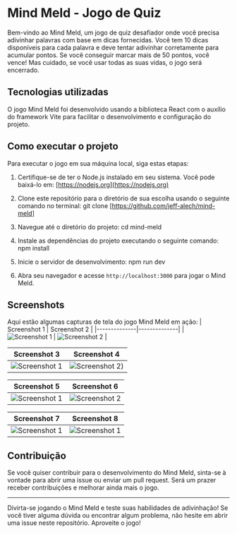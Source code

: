 # Mind Meld - Jogo de Quiz

Bem-vindo ao Mind Meld, um jogo de quiz desafiador onde você precisa adivinhar palavras com base em dicas fornecidas. Você tem 10 dicas disponíveis para cada palavra e deve tentar adivinhar corretamente para acumular pontos. Se você conseguir marcar mais de 50 pontos, você vence! Mas cuidado, se você usar todas as suas vidas, o jogo será encerrado.

## Tecnologias utilizadas

O jogo Mind Meld foi desenvolvido usando a biblioteca React com o auxílio do framework Vite para facilitar o desenvolvimento e configuração do projeto.

## Como executar o projeto

Para executar o jogo em sua máquina local, siga estas etapas:

1. Certifique-se de ter o Node.js instalado em seu sistema. Você pode baixá-lo em: [https://nodejs.org](https://nodejs.org)

2. Clone este repositório para o diretório de sua escolha usando o seguinte comando no terminal: git clone [https://github.com/jeff-alech/mind-meld]

3. Navegue até o diretório do projeto: cd mind-meld

4. Instale as dependências do projeto executando o seguinte comando: npm install

5. Inicie o servidor de desenvolvimento: npm run dev

6. Abra seu navegador e acesse `http://localhost:3000` para jogar o Mind Meld.

## Screenshots

Aqui estão algumas capturas de tela do jogo Mind Meld em ação:
| Screenshot 1 | Screenshot 2 |
|--------------|--------------|
| ![Screenshot 1](https://i.imgur.com/H5esQeX.png) | ![Screenshot 2](https://i.imgur.com/rwGB7sZ.png) |

| Screenshot 3 | Screenshot 4 |
|--------------|--------------|
| ![Screenshot 1](https://i.imgur.com/LlTMgEQ.png) | ![Screenshot 2](https://i.imgur.com/Ttnp2q6.png)) |

| Screenshot 5 | Screenshot 6 |
|--------------|--------------|
| ![Screenshot 1](https://i.imgur.com/8Rmq6XL.png) | ![Screenshot 2](https://i.imgur.com/9I8BeZP.png) |

| Screenshot 7 | Screenshot 8 |
|--------------|--------------|
| ![Screenshot 1](https://i.imgur.com/aN9JevV.png) | ![Screenshot 1](https://i.imgur.com/VGemfsL.png) |

## Contribuição

Se você quiser contribuir para o desenvolvimento do Mind Meld, sinta-se à vontade para abrir uma issue ou enviar um pull request. Será um prazer receber contribuições e melhorar ainda mais o jogo.

---

Divirta-se jogando o Mind Meld e teste suas habilidades de adivinhação! Se você tiver alguma dúvida ou encontrar algum problema, não hesite em abrir uma issue neste repositório. Aproveite o jogo!




